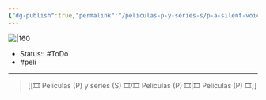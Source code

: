 ```yaml
---
{"dg-publish":true,"permalink":"/peliculas-p-y-series-s/p-a-silent-voice-the-movie/"}
---
```



![|160](https://m.media-amazon.com/images/M/MV5BZGRkOGMxYTUtZTBhYS00NzI3LWEzMDQtOWRhMmNjNjJjMzM4XkEyXkFqcGdeQXVyMTMxODk2OTU@._V1_SX300.jpg)

- Status:: #ToDo 
- #peli 

---

> [[🎞️ Películas (P) y series (S) 🎞️/🎞️ Películas (P) 🎞️\|🎞️ Películas (P) 🎞️]]